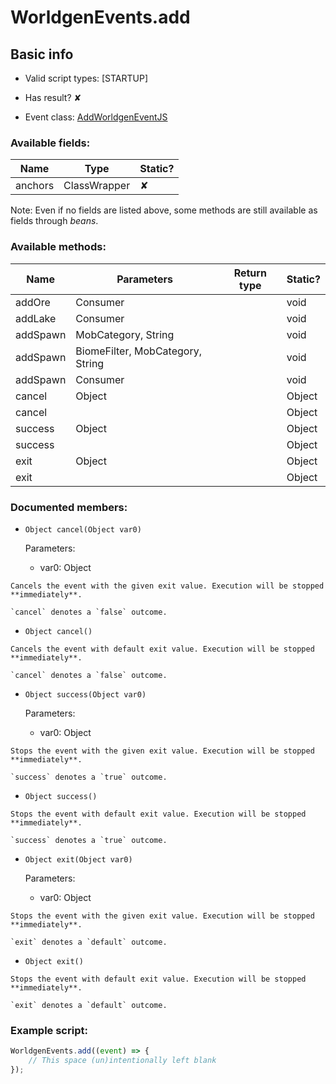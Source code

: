 # WorldgenEvents.add

## Basic info

- Valid script types: [STARTUP]

- Has result? ✘

- Event class: [AddWorldgenEventJS](https://github.com/KubeJS-Mods/KubeJS/tree/2001/common/src/main/java/dev/latvian/mods/kubejs/level/gen/AddWorldgenEventJS.java)

### Available fields:

| Name | Type | Static? |
| ---- | ---- | ------- |
| anchors | ClassWrapper<VerticalAnchor> | ✘ |

Note: Even if no fields are listed above, some methods are still available as fields through *beans*.

### Available methods:

| Name | Parameters | Return type | Static? |
| ---- | ---------- | ----------- | ------- |
| addOre | Consumer<AddOreProperties> |  | void | ✘ |
| addLake | Consumer<AddLakeProperties> |  | void | ✘ |
| addSpawn | MobCategory, String |  | void | ✘ |
| addSpawn | BiomeFilter, MobCategory, String |  | void | ✘ |
| addSpawn | Consumer<AddSpawnProperties> |  | void | ✘ |
| cancel | Object |  | Object | ✘ |
| cancel |  |  | Object | ✘ |
| success | Object |  | Object | ✘ |
| success |  |  | Object | ✘ |
| exit | Object |  | Object | ✘ |
| exit |  |  | Object | ✘ |


### Documented members:

- `Object cancel(Object var0)`

  Parameters:
  - var0: Object

```
Cancels the event with the given exit value. Execution will be stopped **immediately**.

`cancel` denotes a `false` outcome.
```

- `Object cancel()`
```
Cancels the event with default exit value. Execution will be stopped **immediately**.

`cancel` denotes a `false` outcome.
```

- `Object success(Object var0)`

  Parameters:
  - var0: Object

```
Stops the event with the given exit value. Execution will be stopped **immediately**.

`success` denotes a `true` outcome.
```

- `Object success()`
```
Stops the event with default exit value. Execution will be stopped **immediately**.

`success` denotes a `true` outcome.
```

- `Object exit(Object var0)`

  Parameters:
  - var0: Object

```
Stops the event with the given exit value. Execution will be stopped **immediately**.

`exit` denotes a `default` outcome.
```

- `Object exit()`
```
Stops the event with default exit value. Execution will be stopped **immediately**.

`exit` denotes a `default` outcome.
```



### Example script:

```js
WorldgenEvents.add((event) => {
	// This space (un)intentionally left blank
});
```

